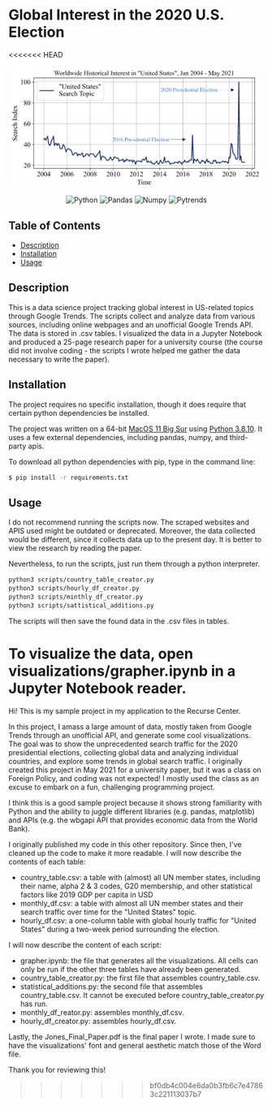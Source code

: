 # Global Interest in the 2020 U.S. Election

<<<<<<< HEAD
<div align="center">
    <img alt="Screenshot" src="files/interest.png">
</div>

<p align="center">
  <a>
    <img alt="Python" src="https://img.shields.io/badge/Python-3.8.10-green">
  </a> 
  <a>
    <img alt="Pandas" src="https://img.shields.io/badge/Pandas-1.4.0-orange">
  </a> 
  <a>
    <img alt="Numpy" src="https://img.shields.io/badge/Numpy-1.22.1-lightblue">
  </a>
  <a>
    <img alt="Pytrends" src="https://img.shields.io/badge/Pytrends-4.8.0-blue">
  </a> 
</p>


## Table of Contents
- [Description](#Description)
- [Installation](#Installation)
- [Usage](#Usage)

## Description

This is a data science project tracking global interest in US-related topics through Google Trends. The scripts collect and analyze data from various sources, including online webpages and an unofficial Google Trends API. The data is stored in .csv tables. I visualized the data in a Jupyter Notebook and produced a 25-page research paper for a university course (the course did not involve coding - the scripts I wrote helped me gather the data necessary to write the paper).

## Installation

The project requires no specific installation, though it does require that certain python dependencies be installed. 

The project was written on a 64-bit [MacOS 11 Big Sur](https://apps.apple.com/us/app/macos-big-sur/id1526878132?mt=12) using [Python 3.8.10](https://www.python.org/downloads/release/python-3810/). It uses a few external dependencies, including pandas, numpy, and third-party apis.

To download all python dependencies with pip, type in the command line:
```bash
$ pip install -r requirements.txt
```

## Usage

I do not recommend running the scripts now. The scraped websites and APIS used might be outdated or deprecated. Moreover, the data collected would be different, since it collects data up to the present day. It is better to view the research by reading the paper. 

Nevertheless, to run the scripts, just run them through a python interpreter. 
```bash
python3 scripts/country_table_creator.py
python3 scripts/hourly_df_creator.py
python3 scripts/minthly_df_creator.py
python3 scripts/sattistical_additions.py
```
The scripts will then save the found data in the .csv files in tables. 

To visualize the data, open visualizations/grapher.ipynb in a Jupyter Notebook reader. 
=======
Hi! This is my sample project in my application to the Recurse Center. 

In this project, I amass a large amount of data, mostly taken from Google Trends through an unofficial API, and generate some cool visualizations. The goal was to show the unprecedented search traffic for the 2020 presidential elections, collecting global data and analyzing individual countries, and explore some trends in global search traffic. I originally created this project in May 2021 for a university paper, but it was a class on Foreign Policy, and coding was not expected! I mostly used the class as an excuse to embark on a fun, challenging programming project.

I think this is a good sample project because it shows strong familiarity with Python and the ability to juggle different libraries (e.g. pandas, matplotlib) and APIs (e.g. the wbgapi API that provides economic data from the World Bank).

I originally published my code in this other repository. Since then, I've cleaned up the code to make it more readable. I will now describe the contents of each table:

 - country_table.csv: a table with (almost) all UN member states, including their name, alpha 2 & 3 codes, G20 membership, and other statistical factors like 2019 GDP per capita in USD
 - monthly_df.csv: a table with almost all UN member states and their search traffic over time for the "United States" topic.
 - hourly_df.csv: a one-column table with global hourly traffic for "United States" during a two-week period surrounding the election.

I will now describe the content of each script:

 - grapher.ipynb: the file that generates all the visualizations. All cells can only be run if the other three tables have already been generated.
 - country_table_creator.py: the first file that assembles country_table.csv.
 - statistical_additions.py: the second file that assembles country_table.csv. It cannot be executed before country_table_creator.py has run.
 - monthly_df_reator.py: assembles monthly_df.csv.
 - hourly_df_creator.py: assembles hourly_df.csv.

Lastly, the Jones_Final_Paper.pdf is the final paper I wrote. I made sure to have the visualizations' font and general aesthetic match those of the Word file.

Thank you for reviewing this! 
>>>>>>> bf0db4c004e6da0b3fb6c7e47863c221113037b7
